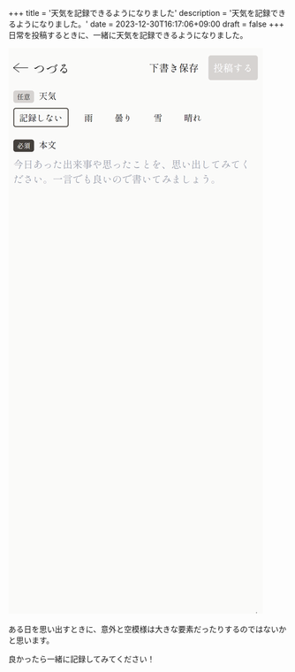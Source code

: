 +++
title = '天気を記録できるようになりました'
description = '天気を記録できるようになりました。'
date = 2023-12-30T16:17:06+09:00
draft = false
+++
日常を投稿するときに、一緒に天気を記録できるようになりました。

![天気の記録ができる様子](weather.png)

ある日を思い出すときに、意外と空模様は大きな要素だったりするのではないかと思います。

良かったら一緒に記録してみてください！